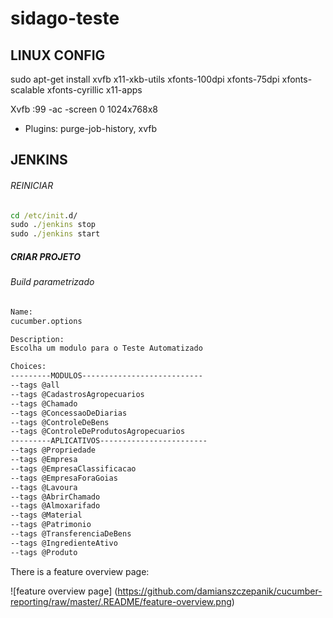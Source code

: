 # sidago-teste

## LINUX CONFIG
sudo apt-get install xvfb x11-xkb-utils xfonts-100dpi xfonts-75dpi xfonts-scalable xfonts-cyrillic x11-apps

Xvfb :99 -ac -screen 0 1024x768x8

- Plugins: purge-job-history, xvfb

## JENKINS

###### REINICIAR
```cmd
cd /etc/init.d/
sudo ./jenkins stop
sudo ./jenkins start
```

##### CRIAR PROJETO
###### Build parametrizado


```cmd
Name:
cucumber.options

Description:
Escolha um modulo para o Teste Automatizado

Choices:
---------MODULOS---------------------------
--tags @all
--tags @CadastrosAgropecuarios
--tags @Chamado
--tags @ConcessaoDeDiarias
--tags @ControleDeBens
--tags @ControleDeProdutosAgropecuarios
---------APLICATIVOS------------------------
--tags @Propriedade
--tags @Empresa
--tags @EmpresaClassificacao
--tags @EmpresaForaGoias
--tags @Lavoura
--tags @AbrirChamado
--tags @Almoxarifado
--tags @Material
--tags @Patrimonio
--tags @TransferenciaDeBens
--tags @IngredienteAtivo
--tags @Produto
```

There is a feature overview page:

![feature overview page]
(https://github.com/damianszczepanik/cucumber-reporting/raw/master/.README/feature-overview.png)
